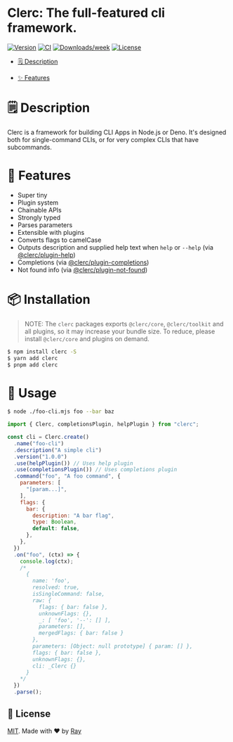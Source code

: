 Clerc: The full-featured cli framework.
=======================================

[![Version](https://img.shields.io/npm/v/clerc.svg)](https://npmjs.org/package/clerc)
[![CI](https://github.com/so1ve/clerc/actions/workflows/ci.yml/badge.svg)](https://github.com/so1ve/clerc/actions/workflows/ci.yml)
[![Downloads/week](https://img.shields.io/npm/dw/clerc.svg)](https://npmjs.org/package/clerc)
[![License](https://img.shields.io/npm/l/clerc.svg)](https://github.com/so1ve/clerc/blob/main/package.json)

<!-- toc -->
* [🗒 Description](#-description)
<!-- * [🚀 Getting Started Tutorial](#-getting-started-tutorial) -->
* [✨ Features](#-features)
<!-- * [📌 Requirements](#-requirements)
* [📌 Migrating from V1](#-migrating-from-v1)
* [🏗 Usage](#-usage)
* [📚 Examples](#-examples)
* [🔨 Commands](#-commands)
* [🏭 Related Repositories](#-related-repositories)
* [🦔 Learn More](#-learn-more)
* [📣 Feedback](#-feedback) -->
<!-- tocstop -->

# 🗒 Description

Clerc is a framework for building CLI Apps in Node.js or Deno. It's designed both for single-command CLIs, or for very complex CLIs that have subcommands.

# 💎 Features
- Super tiny
- Plugin system
- Chainable APIs
- Strongly typed
- Parses parameters
- Extensible with plugins
- Converts flags to camelCase
- Outputs description and supplied help text when `help` or `--help` (via [@clerc/plugin-help](./packages/plugin-help/))
- Completions (via [@clerc/plugin-completions](./packages/plugin-completions/))
- Not found info (via [@clerc/plugin-not-found](./packages/plugin-not-found/))

# 📦 Installation

> NOTE: The `clerc` packages exports `@clerc/core`, `@clerc/toolkit` and all plugins, so it may increase your bundle size. To reduce, please install `@clerc/core` and plugins on demand.

```bash
$ npm install clerc -S
$ yarn add clerc
$ pnpm add clerc
```

# 🚀 Usage

```bash
$ node ./foo-cli.mjs foo --bar baz
```

```js
import { Clerc, completionsPlugin, helpPlugin } from "clerc";

const cli = Clerc.create()
  .name("foo-cli")
  .description("A simple cli")
  .version("1.0.0")
  .use(helpPlugin()) // Uses help plugin
  .use(completionsPlugin()) // Uses completions plugin
  .command("foo", "A foo command", {
    parameters: [
      "[param...]",
    ],
    flags: {
      bar: {
        description: "A bar flag",
        type: Boolean,
        default: false,
      },
    },
  })
  .on("foo", (ctx) => {
    console.log(ctx);
    /*
      {
        name: 'foo',
        resolved: true,
        isSingleCommand: false,
        raw: {
          flags: { bar: false },
          unknownFlags: {},
          _: [ 'foo', '--': [] ],
          parameters: [],
          mergedFlags: { bar: false }
        },
        parameters: [Object: null prototype] { param: [] },
        flags: { bar: false },
        unknownFlags: {},
        cli: _Clerc {}
      }
    */
  })
  .parse();
```

## 📝 License

[MIT](./LICENSE). Made with ❤️ by [Ray](https://github.com/so1ve)